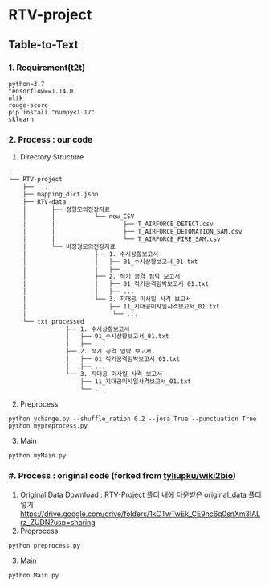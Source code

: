 # RTV-project
## Table-to-Text



### 1. Requirement(t2t)
~~~
python=3.7
tensorflow==1.14.0
nltk
rouge-score
pip install "numpy<1.17"
sklearn
~~~
### 2. Process : our code
1) Directory Structure
```sh
.
└── RTV-project
    ├── ...
    ├── mapping_dict.json
    ├── RTV-data
    │       ├── 정형모의전장자료
    │       │           └── new_CSV
    │       │                   ├── T_AIRFORCE_DETECT.csv
    │       │                   ├── T_AIRFORCE_DETONATION_SAM.csv
    │       │                   └── T_AIRFORCE_FIRE_SAM.csv
    │       └── 비정형모의전장자료
    │                   ├── 1. 수시상황보고서
    │                   │   ├── 01_수시상황보고서_01.txt
    │                   │   ├── ...
    │                   ├── 2. 적기 공격 임박 보고서
    │                   │   ├── 01_적기공격임박보고서_01.txt
    │                   │   ├── ...
    │                   └── 3. 지대공 미사일 사격 보고서
    │                       ├── 11_지대공미사일사격보고서_01.txt
    │                        └── ...
    └── txt_processed
                ├── 1. 수시상황보고서
                │   ├── 01_수시상황보고서_01.txt
                │   ├── ...
                ├── 2. 적기 공격 임박 보고서
                │   ├── 01_적기공격임박보고서_01.txt
                │   ├── ...
                └── 3. 지대공 미사일 사격 보고서
                    ├── 11_지대공미사일사격보고서_01.txt
                    └── ...
```
2) Preprocess
~~~
python ychange.py --shuffle_ration 0.2 --josa True --punctuation True
python mypreprocess.py
~~~
3) Main
~~~
python myMain.py
~~~

### #. Process : original code (forked from [tyliupku/wiki2bio](https://github.com/tyliupku/wiki2bio))
1) Original Data Download : RTV-Project 폴더 내에 다운받은 original_data 폴더 넣기  
https://drive.google.com/drive/folders/1kCTwTwEk_CE9nc6q0snXm3lALrz_ZUDN?usp=sharing 
2) Preprocess
~~~
python preprocess.py
~~~
3) Main
~~~
python Main.py
~~~
